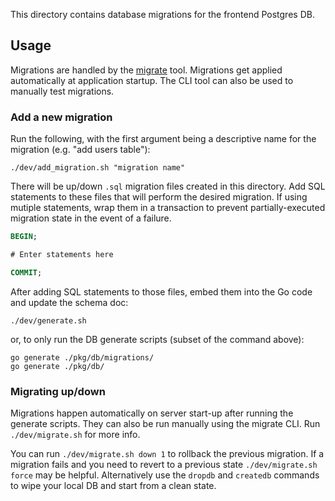 This directory contains database migrations for the frontend Postgres DB.

## Usage

Migrations are handled by the [migrate](https://github.com/mattes/migrate/tree/master/cli#installation) tool. Migrations get applied automatically at application startup. The CLI tool can also be used to manually test migrations.

### Add a new migration

Run the following, with the first argument being a descriptive name for the migration (e.g. "add users table"):

```
./dev/add_migration.sh "migration name"
```

There will be up/down `.sql` migration files created in this directory. Add SQL statements to these files that will perform the desired migration. If using mutiple statements, wrap them in a transaction to prevent partially-executed migration state in the event of a failure.

```sql
BEGIN;

# Enter statements here

COMMIT;
```

After adding SQL statements to those files, embed them into the Go code and update the schema doc:

```
./dev/generate.sh
```

or, to only run the DB generate scripts (subset of the command above):

```
go generate ./pkg/db/migrations/
go generate ./pkg/db/
```

### Migrating up/down

Migrations happen automatically on server start-up after running the generate scripts. They can also be run manually using the migrate CLI. Run `./dev/migrate.sh` for more info.

You can run `./dev/migrate.sh down 1` to rollback the previous migration. If a migration fails and you need to revert to a previous state `./dev/migrate.sh force` may be helpful. Alternatively use the `dropdb` and `createdb` commands to wipe your local DB and start from a clean state.
